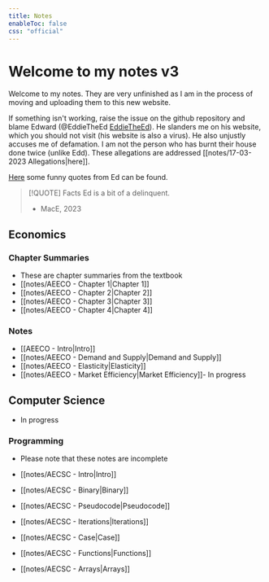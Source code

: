```yaml
---
title: Notes
enableToc: false
css: "official"
---
```

# Welcome to my notes v3
Welcome to my notes. They are very unfinished as I am in the process of moving and uploading them to this new website. 

If something isn't working, raise the issue on the github repository and blame Edward (@EddieTheEd [EddieTheEd](https://github.com/EddieTheEd)). He slanders me on his website, which you should not visit (his website is also a virus). He also unjustly accuses me of defamation. I am not the person who has burnt their house done twice (unlike Edd). These allegations are addressed [[notes/17-03-2023 Allegations|here]].

[Here](notes/27-03-2023%20Quotes%20From%20Ed.md) some funny quotes from Ed can be found.


> [!QUOTE] Facts
>Ed is a bit of a delinquent.
> - MacE, 2023




## Economics
### Chapter Summaries
- These are chapter summaries from the textbook
- [[notes/AEECO - Chapter 1|Chapter 1]]
- [[notes/AEECO - Chapter 2|Chapter 2]]
- [[notes/AEECO - Chapter 3|Chapter 3]]
- [[notes/AEECO - Chapter 4|Chapter 4]]



### Notes
- [[AEECO - Intro|Intro]]
- [[notes/AEECO - Demand and Supply|Demand and Supply]]
- [[notes/AEECO - Elasticity|Elasticity]]
- [[notes/AEECO - Market Efficiency|Market Efficiency]]- In progress

## Computer Science
- In progress

### Programming
- Please note that these notes are incomplete

- [[notes/AECSC - Intro|Intro]]
- [[notes/AECSC - Binary|Binary]]
- [[notes/AECSC - Pseudocode|Pseudocode]]
- [[notes/AECSC - Iterations|Iterations]]
- [[notes/AECSC - Case|Case]]
- [[notes/AECSC - Functions|Functions]]
- [[notes/AECSC - Arrays|Arrays]]


































